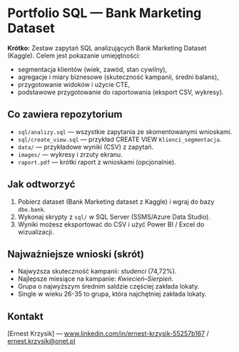 # Portfolio SQL — Bank Marketing Dataset

**Krótko:** Zestaw zapytań SQL analizujących Bank Marketing Dataset (Kaggle). Celem jest pokazanie umiejętności:
- segmentacja klientów (wiek, zawód, stan cywilny),
- agregacje i miary biznesowe (skuteczność kampanii, średni balans),
- przygotowanie widoków i użycie CTE,
- podstawowe przygotowanie do raportowania (eksport CSV, wykresy).

## Co zawiera repozytorium
- `sql/analizy.sql` — wszystkie zapytania ze skomentowanymi wnioskami.
- `sql/create_view.sql` — przykład CREATE VIEW `Klienci_segmentacja`.
- `data/` — przykładowe wyniki (CSV) z zapytań.
- `images/` — wykresy i zrzuty ekranu.
- `raport.pdf` — krótki raport z wnioskami (opcjonalnie).

## Jak odtworzyć
1. Pobierz dataset (Bank Marketing dataset z Kaggle) i wgraj do bazy `dbo.bank`.
2. Wykonaj skrypty z `sql/` w SQL Server (SSMS/Azure Data Studio).
3. Wyniki możesz eksportować do CSV i użyć Power BI / Excel do wizualizacji.

## Najważniejsze wnioski (skrót)
- Najwyższa skuteczność kampanii: _studenci_ (74,72%).
- Najlepsze miesiące na kampanie: _Kwiecień–Sierpień_.
- Grupa o najwyższym średnim saldzie częściej zakłada lokaty.
- Single w wieku 26-35 to grupa, która najchętniej zakłada lokaty.

## Kontakt
[Ernest Krzysik] — www.linkedin.com/in/ernest-krzysik-55257b167 / ernest.krzysik@onet.pl
